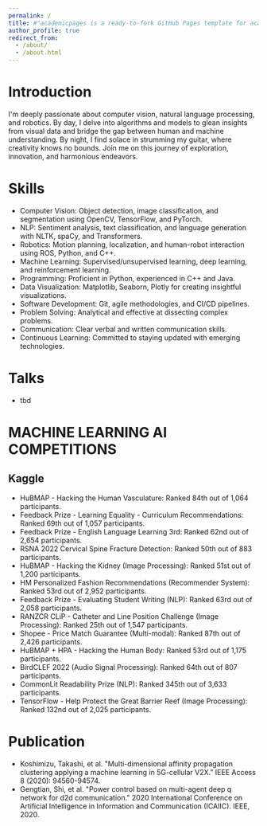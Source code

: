 ```yaml
---
permalink: /
title: #"academicpages is a ready-to-fork GitHub Pages template for academic personal websites"
author_profile: true
redirect_from: 
  - /about/
  - /about.html
---
```


# Introduction
I'm deeply passionate about computer vision, natural language processing, and robotics. By day, I delve into algorithms and models to glean insights from visual data and bridge the gap between human and machine understanding. By night, I find solace in strumming my guitar, where creativity knows no bounds. Join me on this journey of exploration, innovation, and harmonious endeavors.

# Skills
- Computer Vision: Object detection, image classification, and segmentation using OpenCV, TensorFlow, and PyTorch.
- NLP: Sentiment analysis, text classification, and language generation with NLTK, spaCy, and Transformers.
- Robotics: Motion planning, localization, and human-robot interaction using ROS, Python, and C++.
- Machine Learning: Supervised/unsupervised learning, deep learning, and reinforcement learning.
- Programming: Proficient in Python, experienced in C++ and Java.
- Data Visualization: Matplotlib, Seaborn, Plotly for creating insightful visualizations.
- Software Development: Git, agile methodologies, and CI/CD pipelines.
- Problem Solving: Analytical and effective at dissecting complex problems.
- Communication: Clear verbal and written communication skills.
- Continuous Learning: Committed to staying updated with emerging technologies.

# Talks
- tbd

# MACHINE LEARNING AI COMPETITIONS
## Kaggle
- HuBMAP - Hacking the Human Vasculature: Ranked 84th out of 1,064 participants.
- Feedback Prize - Learning Equality - Curriculum Recommendations: Ranked 69th out of 1,057 participants.
- Feedback Prize - English Language Learning 3rd: Ranked 62nd out of 2,654 participants.
- RSNA 2022 Cervical Spine Fracture Detection: Ranked 50th out of 883 participants.
- HuBMAP - Hacking the Kidney (Image Processing): Ranked 51st out of 1,200 participants.
- HM Personalized Fashion Recommendations (Recommender System): Ranked 53rd out of 2,952 participants.
- Feedback Prize - Evaluating Student Writing (NLP): Ranked 63rd out of 2,058 participants.
- RANZCR CLiP - Catheter and Line Position Challenge (Image Processing): Ranked 25th out of 1,547 participants.
- Shopee - Price Match Guarantee (Multi-modal): Ranked 87th out of 2,426 participants.
- HuBMAP + HPA - Hacking the Human Body: Ranked 53rd out of 1,175 participants.
- BirdCLEF 2022 (Audio Signal Processing): Ranked 64th out of 807 participants.
- CommonLit Readability Prize (NLP): Ranked 345th out of 3,633 participants.
- TensorFlow - Help Protect the Great Barrier Reef (Image Processing): Ranked 132nd out of 2,025 participants.

# Publication
- Koshimizu, Takashi, et al. "Multi-dimensional affinity propagation clustering applying a machine learning in 5G-cellular V2X." IEEE Access 8 (2020): 94560-94574.
- Gengtian, Shi, et al. "Power control based on multi-agent deep q network for d2d communication." 2020 International Conference on Artificial Intelligence in Information and Communication (ICAIIC). IEEE, 2020.